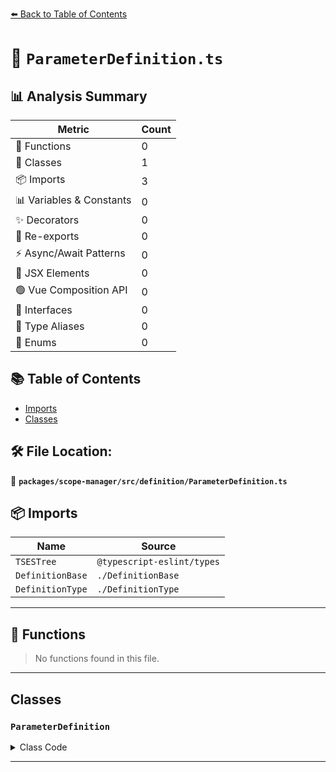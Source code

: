 [⬅️ Back to Table of Contents](../../../../index.md)

# 📄 `ParameterDefinition.ts`

## 📊 Analysis Summary

| Metric | Count |
|--------|-------|
| 🔧 Functions | 0 |
| 🧱 Classes | 1 |
| 📦 Imports | 3 |
| 📊 Variables & Constants | 0 |
| ✨ Decorators | 0 |
| 🔄 Re-exports | 0 |
| ⚡ Async/Await Patterns | 0 |
| 💠 JSX Elements | 0 |
| 🟢 Vue Composition API | 0 |
| 📐 Interfaces | 0 |
| 📑 Type Aliases | 0 |
| 🎯 Enums | 0 |

## 📚 Table of Contents

- [Imports](#imports)
- [Classes](#classes)

## 🛠️ File Location:
📂 **`packages/scope-manager/src/definition/ParameterDefinition.ts`**

## 📦 Imports

| Name | Source |
|------|--------|
| `TSESTree` | `@typescript-eslint/types` |
| `DefinitionBase` | `./DefinitionBase` |
| `DefinitionType` | `./DefinitionType` |


---

## 🔧 Functions

> No functions found in this file.


---

## Classes

### `ParameterDefinition`

<details><summary>Class Code</summary>

```ts
export class ParameterDefinition extends DefinitionBase<
  DefinitionType.Parameter,
  | TSESTree.ArrowFunctionExpression
  | TSESTree.FunctionDeclaration
  | TSESTree.FunctionExpression
  | TSESTree.TSCallSignatureDeclaration
  | TSESTree.TSConstructorType
  | TSESTree.TSConstructSignatureDeclaration
  | TSESTree.TSDeclareFunction
  | TSESTree.TSEmptyBodyFunctionExpression
  | TSESTree.TSFunctionType
  | TSESTree.TSMethodSignature,
  null,
  TSESTree.BindingName
> {
  /**
   * Whether the parameter definition is a part of a rest parameter.
   */
  public readonly isTypeDefinition = false;
  public readonly isVariableDefinition = true;
  public readonly rest: boolean;

  constructor(
    name: TSESTree.BindingName,
    node: ParameterDefinition['node'],
    rest: boolean,
  ) {
    super(DefinitionType.Parameter, name, node, null);
    this.rest = rest;
  }
}
```
</details>


---